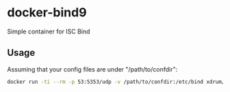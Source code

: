 # docker-bind9
Simple container for ISC Bind

## Usage
Assuming that your config files are under "/path/to/confdir":

```bash
docker run -ti --rm -p 53:5353/udp -v /path/to/confdir:/etc/bind xdrum/bind9
```
